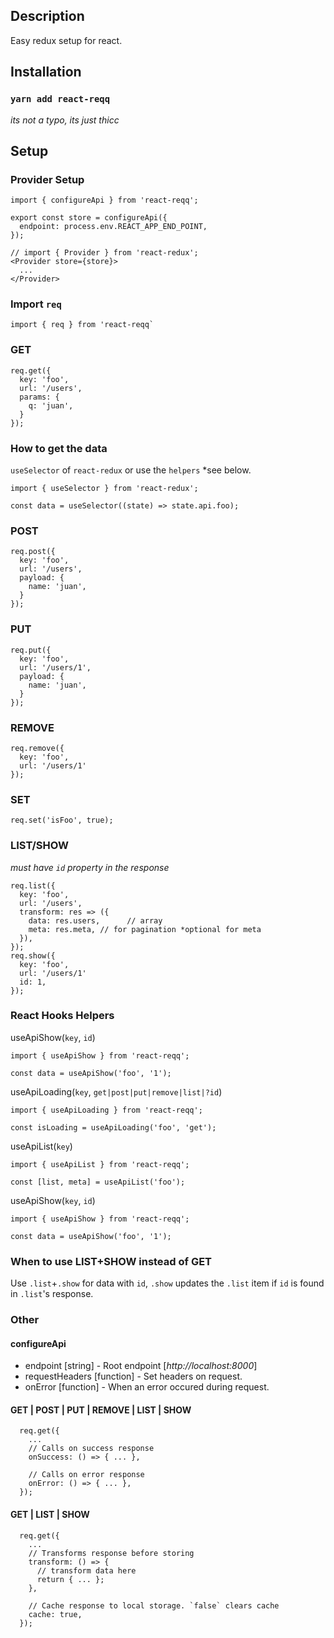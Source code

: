 ## Description
Easy redux setup for react.
## Installation
### `yarn add react-reqq`
*its not a typo, its just thicc*

## Setup
### Provider Setup
~~~~
import { configureApi } from 'react-reqq';

export const store = configureApi({
  endpoint: process.env.REACT_APP_END_POINT,
});

// import { Provider } from 'react-redux';
<Provider store={store}>
  ...
</Provider>
~~~~

### Import `req`
~~~~
import { req } from 'react-reqq`
~~~~

### GET
~~~~
req.get({
  key: 'foo',
  url: '/users',
  params: {
    q: 'juan',
  }
});
~~~~

### How to get the data
`useSelector` of `react-redux` or use the `helpers` *see below.
~~~~
import { useSelector } from 'react-redux';

const data = useSelector((state) => state.api.foo);
~~~~

### POST
~~~~
req.post({
  key: 'foo',
  url: '/users',
  payload: {
    name: 'juan',
  }
});
~~~~

### PUT
~~~~
req.put({
  key: 'foo',
  url: '/users/1',
  payload: {
    name: 'juan',
  }
});
~~~~

### REMOVE
~~~~
req.remove({
  key: 'foo',
  url: '/users/1'
});
~~~~

### SET
~~~~
req.set('isFoo', true);
~~~~

### LIST/SHOW
*must have `id` property in the response*
~~~~
req.list({
  key: 'foo',
  url: '/users',
  transform: res => ({
    data: res.users,      // array
    meta: res.meta, // for pagination *optional for meta
  }),
});
req.show({
  key: 'foo',
  url: '/users/1'
  id: 1,
});
~~~~

### React Hooks Helpers
useApiShow(`key`, `id`)
~~~~
import { useApiShow } from 'react-reqq';

const data = useApiShow('foo', '1');
~~~~
useApiLoading(`key`, `get|post|put|remove|list|?id`)
~~~~
import { useApiLoading } from 'react-reqq';

const isLoading = useApiLoading('foo', 'get');
~~~~

useApiList(`key`)
~~~~
import { useApiList } from 'react-reqq';

const [list, meta] = useApiList('foo');
~~~~

useApiShow(`key`, `id`)
~~~~
import { useApiShow } from 'react-reqq';

const data = useApiShow('foo', '1');
~~~~

### When to use LIST+SHOW instead of GET
Use `.list`+`.show` for data with `id`, `.show` updates the `.list` item if `id` is found in `.list`'s response.

### Other
#### configureApi
* endpoint [string] - Root endpoint [*http://localhost:8000*]
* requestHeaders [function] - Set headers on request.
* onError [function] - When an error occured during request.

#### GET | POST | PUT | REMOVE | LIST | SHOW
~~~~
  req.get({
    ...
    // Calls on success response
    onSuccess: () => { ... },

    // Calls on error response
    onError: () => { ... },
  });
~~~~

#### GET | LIST | SHOW
~~~~
  req.get({
    ...
    // Transforms response before storing
    transform: () => {
      // transform data here
      return { ... };
    },

    // Cache response to local storage. `false` clears cache
    cache: true,
  });
~~~~